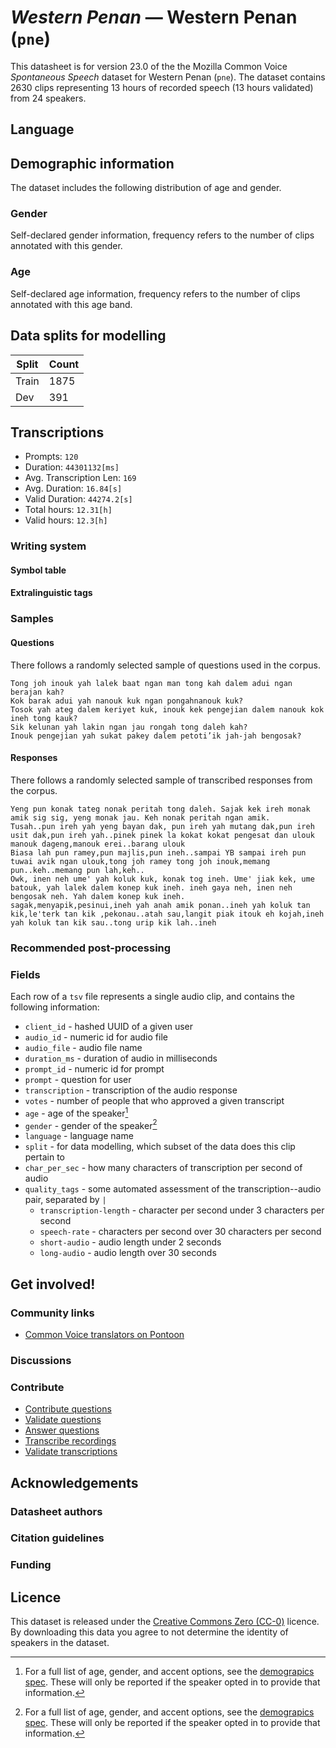 # *Western Penan* &mdash; Western Penan (`pne`)
This datasheet is for version 23.0 of the the Mozilla Common Voice *Spontaneous Speech* dataset 
for Western Penan (`pne`). The dataset contains 2630 clips representing 13 hours of recorded
speech (13 hours validated) from 24 speakers.

## Language
<!-- {{LANGUAGE_DESCRIPTION}} -->
<!-- Provide a brief (1-2 paragraph) description of your language -->

## Demographic information
The dataset includes the following distribution of age and gender.
<!-- You can get a lot of the information in this section from https://analyzer.cv-toolbox.web.tr/browse -->

### Gender
Self-declared gender information, frequency refers to the number of clips annotated with this gender.
<!-- {{GENDER_TABLE}} -->
<!-- @ AUTOMATICALLY GENERATED @ -->
<!-- | Gender | Frequency |
|--------|-----------|
| male, masculine | ? |
| undeclared | ? |
| female, feminine | ? | -->

### Age
Self-declared age information, frequency refers to the number of clips annotated with this age band.
<!-- {{AGE_TABLE}} -->
<!-- @ AUTOMATICALLY GENERATED @ -->
<!-- | Age band | Frequency |
|----------|-----------|
| teens | ? |
| twenties | ? |
| thirties | ? |
| fourties | ? |
| fifties | ? |
   ...if other age ranges are present in your data, add rows... -->

## Data splits for modelling



 | Split | Count |
|-|-|
| Train | 1875 |
| Dev | 391 |


## Transcriptions

* Prompts: `120`
* Duration: `44301132[ms]`
* Avg. Transcription Len: `169`
* Avg. Duration: `16.84[s]`
* Valid Duration: `44274.2[s]`
* Total hours: `12.31[h]`
* Valid hours: `12.3[h]`

<!-- {{TRANSCRIPTIONS_DESCRIPTION}} -->
<!-- A description of the transcription system used -->

### Writing system
<!-- {{WRITING_SYSTEM_DESCRIPTION}} -->
<!-- @ OPTIONAL @ -->
<!-- A description of the writing system (or writing systems) used in the text corpus -->

#### Symbol table
<!-- {{ALPHABET_TABLE}} -->
<!-- @ OPTIONAL @ -->
<!-- If the writing system is alphabetic, you can include the valid alphabet here -->

#### Extralinguistic tags

### Samples

#### Questions
There follows a randomly selected sample of questions used in the corpus.

```
Tong joh inouk yah lalek baat ngan man tong kah dalem adui ngan berajan kah?
Kok barak adui yah nanouk kuk ngan pongahnanouk kuk?
Tosok yah ateg dalem keriyet kuk, inouk kek pengejian dalem nanouk kok ineh tong kauk?
Sik kelunan yah lakin ngan jau rongah tong daleh kah?
Inouk pengejian yah sukat pakey dalem petoti’ik jah-jah bengosak?
```

<!-- {{QUESTIONS_SAMPLE}} -->

#### Responses
There follows a randomly selected sample of transcribed responses from the corpus.

```
Yeng pun konak tateg nonak peritah tong daleh. Sajak kek ireh monak amik sig sig, yeng monak jau. Keh nonak peritah ngan amik. 
Tusah..pun ireh yah yeng bayan dak, pun ireh yah mutang dak,pun ireh usit dak,pun ireh yah..pinek pinek la kokat kokat pengesat dan ulouk manouk dageng,manouk erei..barang ulouk
Biasa lah pun ramey,pun majlis,pun ineh..sampai YB sampai ireh pun tuwai avik ngan ulouk,tong joh ramey tong joh inouk,memang pun..keh..memang pun lah,keh..
Owk, inen neh ume' yah koluk kuk, konak tog ineh. Ume' jiak kek, ume batouk, yah lalek dalem konep kuk ineh. ineh gaya neh, inen neh bengosak neh. Yah dalem konep kuk ineh.
sagak,menyapik,pesinui,ineh yah anah amik ponan..ineh yah koluk tan kik,le'terk tan kik ,pekonau..atah sau,langit piak itouk eh kojah,ineh yah koluk tan kik sau..tong urip kik lah..ineh
```

<!-- {{TRANSCRIPTIONS_SAMPLE}} -->

### Recommended post-processing
<!-- {{RECOMMENDED_POSTPROCESSING_DESCRIPTION}} -->
<!-- @ OPTIONAL @ -->
<!-- What should people do before they use the data, for example Unicode normalisation or normalisation of extralinguistic tags -->

### Fields
Each row of a `tsv` file represents a single audio clip, and contains the following information:

* `client_id` - hashed UUID of a given user
* `audio_id` - numeric id for audio file
* `audio_file` - audio file name
* `duration_ms` - duration of audio in milliseconds
* `prompt_id` - numeric id for prompt
* `prompt` - question for user
* `transcription` - transcription of the audio response
* `votes` - number of people that who approved a given transcript
* `age` - age of the speaker[^1]
* `gender` - gender of the speaker[^1]
* `language` - language name
* `split` - for data modelling, which subset of the data does this clip pertain to
* `char_per_sec` - how many characters of transcription per second of audio
* `quality_tags` - some automated assessment of the transcription--audio pair, separated by `|`
   *  `transcription-length` - character per second under 3 characters per second
   * `speech-rate` - characters per second over 30 characters per second
   * `short-audio` - audio length under 2 seconds
   * `long-audio` - audio length over 30 seconds

#### 
[^1]: For a full list of age, gender, and accent options, see the
[demograpics
spec](https://github.com/common-voice/common-voice/blob/main/web/src/stores/demographics.ts). These
will only be reported if the speaker opted in to provide that
information.

## Get involved!

### Community links

* [Common Voice translators on Pontoon](https://pontoon.mozilla.org/pne/common-voice/contributors/)

<!-- {{COMMUNITY_LINKS_LIST}} -->
<!-- @ OPTIONAL @ -->
<!-- Links to community chats / fora -->

### Discussions
<!-- {{DISCUSSION_LINKS_LIST}} -->
<!-- @ OPTIONAL @ -->
<!-- Any links to discussions, for example on Discourse or other fora or blogs can be included here -->

### Contribute
* [Contribute questions](https://commonvoice.mozilla.org/spontaneous-speech/beta/question)
* [Validate questions](https://commonvoice.mozilla.org/spontaneous-speech/beta/validate)
* [Answer questions](https://commonvoice.mozilla.org/spontaneous-speech/beta/prompts)
* [Transcribe recordings](https://commonvoice.mozilla.org/spontaneous-speech/beta/transcribe)
* [Validate transcriptions](https://commonvoice.mozilla.org/spontaneous-speech/beta/check-transcript)
<!-- {{CONTRIBUTE_LINKS_LIST}} -->
<!-- Here you can include links for how to contribute to the dataset -->

## Acknowledgements

### Datasheet authors
<!-- {{DATASHEET_AUTHORS_LIST}} -->
<!-- A list in the format of: Your Name <email@email.com> -->

### Citation guidelines
<!-- {{CITATION_DESCRIPTION}} -->
<!-- @ OPTIONAL @ -->
<!-- If you published a paper and would like people to cite it, you can include the BiBTeX here -->

### Funding
<!-- {{FUNDING_DESCRIPTION}} -->
<!-- @ OPTIONAL @ -->
<!-- If you received any funding, you can include the acknowledgement here -->

## Licence
This dataset is released under the [Creative Commons Zero (CC-0)](https://creativecommons.org/public-domain/cc0/) licence. By downloading this data
you agree to not determine the identity of speakers in the dataset.